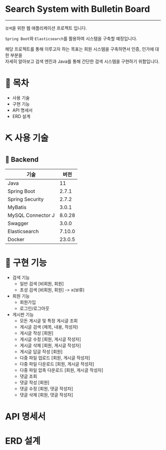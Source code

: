 # Search System with Bulletin Board

---

`검색`을 위한 웹 애플리케이션 프로젝트 입니다.

`Spring Boot`와 `Elasticsearch`를 활용하여 시스템을 구축할 예정입니다.

해당 프로젝트를 통해 이루고자 하는 목표는 회원 시스템을 구축하면서 인증, 인가에 대한 부분을  
자세히 알아보고 검색 엔진과 Java를 통해 간단한 검색 시스템을 구현하기 위함입니다.

# 📁 목차

- 사용 기술
- 구현 기능
- API 명세서
- ERD 설계

# ⛏ 사용 기술

## 📌 Backend
| 기술               | 버전     |
|------------------|--------|
| Java             | 11     |
| Spring Boot      | 2.7.1  |
| Spring Security  | 2.7.2  |
| MyBatis          | 3.0.1  |
| MySQL Connector J | 8.0.28 |
| Swagger          | 3.0.0  |
| Elasticsearch    | 7.10.0 |
| Docker           | 23.0.5 |

# 🎢 구현 기능
- 검색 기능
  - 일반 검색 [비회원, 회원]
  - 초성 검색 [비회원, 회원] -> x(보류)
- 회원 기능
  - 회원가입
  - 로그인/로그아웃
- 게시판 기능
  - 모든 게시글 및 특정 게시글 조회
  - 게시글 검색 (제목, 내용, 작성자)
  - 게시글 작성 [회원]
  - 게시글 수정 [회원, 게시글 작성자]
  - 게시글 삭제 [회원, 게시글 작성자]
  - 게시글 답글 작성 [회원]
  - 다중 파일 업로드 [회원, 게시글 작성자]
  - 다중 파일 다운로드 [회원, 게시글 작성자]
  - 다중 파일 압축 다운로드 [회원, 게시글 작성자]
  - 댓글 조회 
  - 댓글 작성 [회원]
  - 댓글 수정 [회원, 댓글 작성자]
  - 댓글 삭제 [회원, 댓글 작성자]

# API 명세서

# ERD 설계
